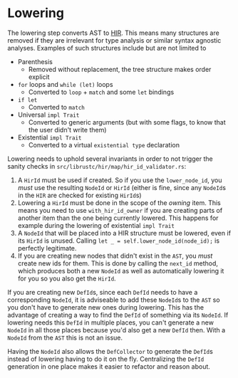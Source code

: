 # Lowering

The lowering step converts AST to [HIR](hir.html).
This means many structures are removed if they are irrelevant
for type analysis or similar syntax agnostic analyses. Examples
of such structures include but are not limited to

* Parenthesis
    * Removed without replacement, the tree structure makes order explicit
* `for` loops and `while (let)` loops
    * Converted to `loop` + `match` and some `let` bindings
* `if let`
    * Converted to `match`
* Universal `impl Trait`
    * Converted to generic arguments (but with some flags, to know that the user didn't write them)
* Existential `impl Trait`
    * Converted to a virtual `existential type` declaration

Lowering needs to uphold several invariants in order to not trigger the
sanity checks in `src/librustc/hir/map/hir_id_validator.rs`:

1. A `HirId` must be used if created. So if you use the `lower_node_id`,
  you *must* use the resulting `NodeId` or `HirId` (either is fine, since
  any `NodeId`s in the `HIR` are checked for existing `HirId`s)
2. Lowering a `HirId` must be done in the scope of the *owning* item.
  This means you need to use `with_hir_id_owner` if you are creating parts
  of another item than the one being currently lowered. This happens for
  example during the lowering of existential `impl Trait`
3. A `NodeId` that will be placed into a HIR structure must be lowered,
  even if its `HirId` is unused. Calling
  `let _ = self.lower_node_id(node_id);` is perfectly legitimate.
4. If you are creating new nodes that didn't exist in the `AST`, you *must*
  create new ids for them. This is done by calling the `next_id` method,
  which produces both a new `NodeId` as well as automatically lowering it
  for you so you also get the `HirId`.

If you are creating new `DefId`s, since each `DefId` needs to have a corresponding
`NodeId`, it is adviseable to add these `NodeId`s to the `AST` so you don't have
to generate new ones during lowering. This has the advantage of creating a
way to find the `DefId` of something via its `NodeId`. If lowering needs this
`DefId` in multiple places, you can't generate a new `NodeId` in all those places
because you'd also get a new `DefId` then. With a `NodeId` from the `AST` this is
not an issue.

Having the `NodeId` also allows the `DefCollector` to generate the `DefId`s instead
of lowering having to do it on the fly. Centralizing the `DefId` generation in one
place makes it easier to refactor and reason about.